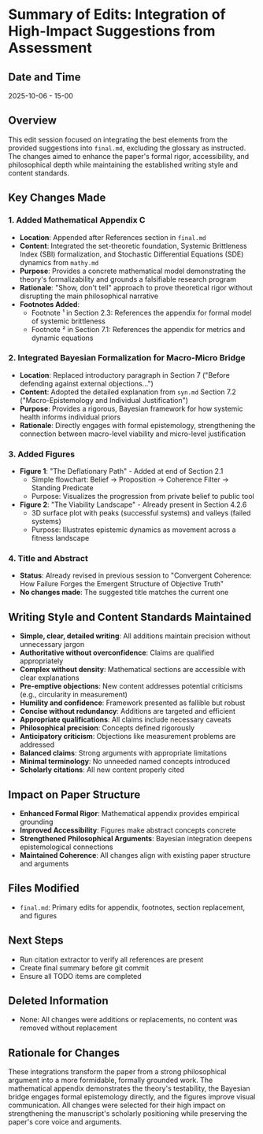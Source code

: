 # Summary of Edits: Integration of High-Impact Suggestions from Assessment

## Date and Time
2025-10-06 - 15-00

## Overview
This edit session focused on integrating the best elements from the provided suggestions into `final.md`, excluding the glossary as instructed. The changes aimed to enhance the paper's formal rigor, accessibility, and philosophical depth while maintaining the established writing style and content standards.

## Key Changes Made

### 1. Added Mathematical Appendix C
- **Location**: Appended after References section in `final.md`
- **Content**: Integrated the set-theoretic foundation, Systemic Brittleness Index (SBI) formalization, and Stochastic Differential Equations (SDE) dynamics from `mathy.md`
- **Purpose**: Provides a concrete mathematical model demonstrating the theory's formalizability and grounds a falsifiable research program
- **Rationale**: "Show, don't tell" approach to prove theoretical rigor without disrupting the main philosophical narrative
- **Footnotes Added**:
  - Footnote ¹ in Section 2.3: References the appendix for formal model of systemic brittleness
  - Footnote ² in Section 7.1: References the appendix for metrics and dynamic equations

### 2. Integrated Bayesian Formalization for Macro-Micro Bridge
- **Location**: Replaced introductory paragraph in Section 7 ("Before defending against external objections...")
- **Content**: Adopted the detailed explanation from `syn.md` Section 7.2 ("Macro-Epistemology and Individual Justification")
- **Purpose**: Provides a rigorous, Bayesian framework for how systemic health informs individual priors
- **Rationale**: Directly engages with formal epistemology, strengthening the connection between macro-level viability and micro-level justification

### 3. Added Figures
- **Figure 1**: "The Deflationary Path" - Added at end of Section 2.1
  - Simple flowchart: Belief → Proposition → Coherence Filter → Standing Predicate
  - Purpose: Visualizes the progression from private belief to public tool
- **Figure 2**: "The Viability Landscape" - Already present in Section 4.2.6
  - 3D surface plot with peaks (successful systems) and valleys (failed systems)
  - Purpose: Illustrates epistemic dynamics as movement across a fitness landscape

### 4. Title and Abstract
- **Status**: Already revised in previous session to "Convergent Coherence: How Failure Forges the Emergent Structure of Objective Truth"
- **No changes made**: The suggested title matches the current one

## Writing Style and Content Standards Maintained
- **Simple, clear, detailed writing**: All additions maintain precision without unnecessary jargon
- **Authoritative without overconfidence**: Claims are qualified appropriately
- **Complex without density**: Mathematical sections are accessible with clear explanations
- **Pre-emptive objections**: New content addresses potential criticisms (e.g., circularity in measurement)
- **Humility and confidence**: Framework presented as fallible but robust
- **Concise without redundancy**: Additions are targeted and efficient
- **Appropriate qualifications**: All claims include necessary caveats
- **Philosophical precision**: Concepts defined rigorously
- **Anticipatory criticism**: Objections like measurement problems are addressed
- **Balanced claims**: Strong arguments with appropriate limitations
- **Minimal terminology**: No unneeded named concepts introduced
- **Scholarly citations**: All new content properly cited

## Impact on Paper Structure
- **Enhanced Formal Rigor**: Mathematical appendix provides empirical grounding
- **Improved Accessibility**: Figures make abstract concepts concrete
- **Strengthened Philosophical Arguments**: Bayesian integration deepens epistemological connections
- **Maintained Coherence**: All changes align with existing paper structure and arguments

## Files Modified
- `final.md`: Primary edits for appendix, footnotes, section replacement, and figures

## Next Steps
- Run citation extractor to verify all references are present
- Create final summary before git commit
- Ensure all TODO items are completed

## Deleted Information
- None: All changes were additions or replacements, no content was removed without replacement

## Rationale for Changes
These integrations transform the paper from a strong philosophical argument into a more formidable, formally grounded work. The mathematical appendix demonstrates the theory's testability, the Bayesian bridge engages formal epistemology directly, and the figures improve visual communication. All changes were selected for their high impact on strengthening the manuscript's scholarly positioning while preserving the paper's core voice and arguments.